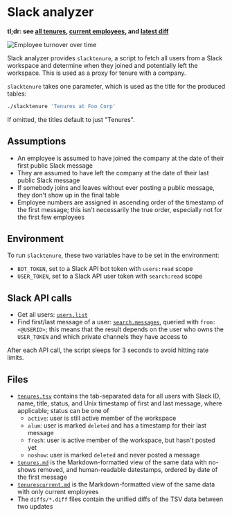 # Slack analyzer

**tl;dr: see [all tenures](tenures.md), [current employees](tenurescurrent.md),
and [latest diff](diffs/update-YYYY-MM-DD-HH.diff)**

![Employee turnover over time](turnover.svg)

Slack analyzer provides `slacktenure`, a script to fetch all users from a Slack
workspace and determine when they joined and potentially left the workspace.
This is used as a proxy for tenure with a company.

`slacktenure` takes one parameter, which is used as the title for the produced tables:

```bash
./slacktenure 'Tenures at Foo Corp'
```

If omitted, the titles default to just "Tenures".

## Assumptions

- An employee is assumed to have joined the company at the date of their first
  public Slack message
- They are assumed to have left the company at the date of their last public
  Slack message
- If somebody joins and leaves without ever posting a public message, they
  don't show up in the final table
- Employee numbers are assigned in ascending order of the timestamp of the
  first message; this isn't necessarily the true order, especially not for the
  first few employees

## Environment

To run `slacktenure`, these two variables have to be set in the environment:

- `BOT_TOKEN`, set to a Slack API bot token with `users:read` scope
- `USER_TOKEN`, set to a Slack API user token with `search:read` scope

## Slack API calls

- Get all users: [`users.list`][1]
- Find first/last message of a user: [`search.messages`][2], queried with
  `from:<@USERID>`; this means that the result depends on the user who owns the
  `USER_TOKEN` and which private channels they have access to

After each API call, the script sleeps for 3 seconds to avoid hitting rate
limits.

[1]: <https://api.slack.com/methods/users.list>
[2]: <https://api.slack.com/methods/search.messages>

## Files

- [`tenures.tsv`](tenures.tsv) contains the tab-separated data for all users with Slack ID,
  name, title, status, and Unix timestamp of first and last message, where
  applicable; status can be one of
  - `active`: user is still active member of the workspace
  - `alum`: user is marked `deleted` and has a timestamp for their last message
  - `fresh`: user is active member of the workspace, but hasn't posted yet
  - `noshow`: user is marked `deleted` and never posted a message
- [`tenures.md`](tenures.md) is the Markdown-formatted view of the same data
  with no-shows removed, and human-readable datestamps, ordered by date of the
  first message
- [`tenurescurrent.md`](tenurescurrent.md) is the Markdown-formatted view of
  the same data with only current employees
- The `diffs/*.diff` files contain the unified diffs of the TSV data between
  two updates
